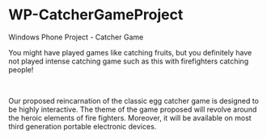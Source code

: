 WP-CatcherGameProject
=====================

Windows Phone Project - Catcher Game 

You might have played games like catching fruits, but you definitely have not played intense catching game such as this with firefighters catching people!

 




Our proposed reincarnation of the classic egg catcher game is designed to be highly interactive. The theme of the game proposed will revolve around the heroic elements of fire fighters. Moreover, it will be available on most third generation portable electronic devices.

